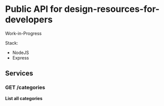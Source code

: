 # Public API for design-resources-for-developers

Work-in-Progress

Stack:
- NodeJS
- Express

## Services

### GET /categories
__List all categories__
